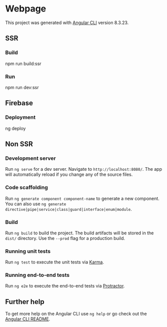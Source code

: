 # Webpage

This project was generated with [Angular CLI](https://github.com/angular/angular-cli) version 8.3.23.

## SSR

### Build

npm run build:ssr

### Run

npm run dev:ssr

## Firebase

### Deployment

ng deploy

## Non SSR

### Development server

Run `ng serve` for a dev server. Navigate to `http://localhost:8080/`. The app will automatically reload if you change any of the source files.

### Code scaffolding

Run `ng generate component component-name` to generate a new component. You can also use `ng generate directive|pipe|service|class|guard|interface|enum|module`.

### Build

Run `ng build` to build the project. The build artifacts will be stored in the `dist/` directory. Use the `--prod` flag for a production build.

### Running unit tests

Run `ng test` to execute the unit tests via [Karma](https://karma-runner.github.io).

### Running end-to-end tests

Run `ng e2e` to execute the end-to-end tests via [Protractor](http://www.protractortest.org/).

## Further help

To get more help on the Angular CLI use `ng help` or go check out the [Angular CLI README](https://github.com/angular/angular-cli/blob/master/README.md).
